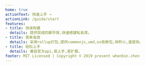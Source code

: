 ```yaml
---
home: true
actionText: 快速上手 →
actionLink: /guide/start
features:
- title: 快读构建
  details: 提供现成的脚手架,快速搭建私有库。
- title: 简单高效
  details: 采用rollup打包,提供commonjs,umd,es依赖包,体积小,速度快。
- title: 轻松上手
  details: 兼容官方api,易上手,易扩展。
footer: MIT Licensed | Copyright © 2019 present whenbin.chen
---
```

